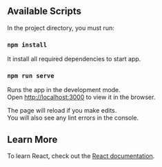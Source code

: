 ## Available Scripts

In the project directory, you must run:

### `npm install`

It install all required dependencies to start app.

### `npm run serve`

Runs the app in the development mode.<br>
Open [http://localhost:3000](http://localhost:3000) to view it in the browser.

The page will reload if you make edits.<br>
You will also see any lint errors in the console.

## Learn More

To learn React, check out the [React documentation](https://reactjs.org/).

